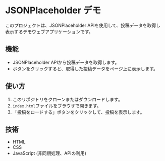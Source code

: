 # JSONPlaceholder デモ

このプロジェクトは、JSONPlaceholder APIを使用して、投稿データを取得し表示するデモウェブアプリケーションです。

## 機能

- JSONPlaceholder APIから投稿データを取得します。
- ボタンをクリックすると、取得した投稿データをページ上に表示します。

## 使い方

1. このリポジトリをクローンまたはダウンロードします。
2. `index.html`ファイルをブラウザで開きます。
3. 「投稿をロードする」ボタンをクリックして、投稿を表示します。

## 技術

- HTML
- CSS
- JavaScript (非同期処理、APIの利用)
